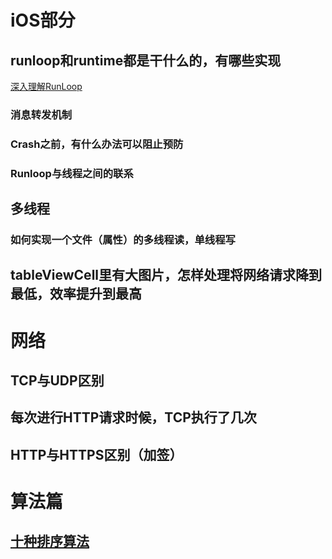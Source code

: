 # iOS部分
## runloop和runtime都是干什么的，有哪些实现
[深入理解RunLoop](https://blog.ibireme.com/2015/05/18/runloop/#more-41710)
### 消息转发机制

### Crash之前，有什么办法可以阻止预防

### Runloop与线程之间的联系

## 多线程
### 如何实现一个文件（属性）的多线程读，单线程写

## tableViewCell里有大图片，怎样处理将网络请求降到最低，效率提升到最高


# 网络
## TCP与UDP区别
## 每次进行HTTP请求时候，TCP执行了几次
## HTTP与HTTPS区别（加签）


# 算法篇
## [十种排序算法](http://www.codeceo.com/article/10-sort-algorithm-interview.html#0-tsina-1-10490-397232819ff9a47a7b7e80a40613cfe1)
